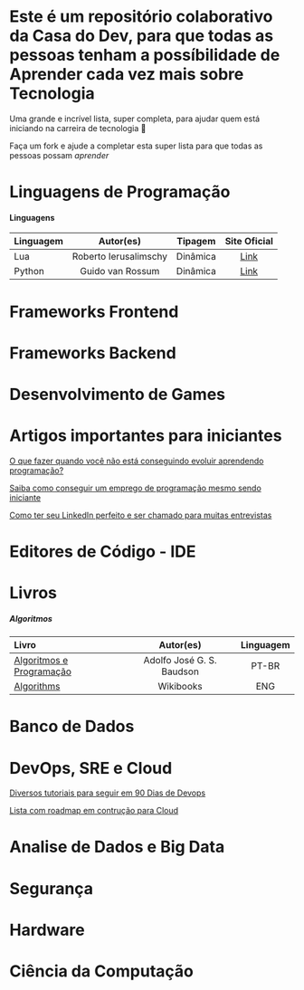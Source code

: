 # Este é um repositório colaborativo da Casa do Dev, para que todas as pessoas tenham a possíbilidade de Aprender cada vez mais sobre Tecnologia
Uma grande e incrível lista, super completa, para ajudar quem está iniciando na carreira de tecnologia 🚀

Faça um fork e ajude a completar esta super lista para que todas as pessoas possam *aprender*


# Linguagens de Programação

#### Linguagens
Linguagem | Autor(es) | Tipagem | Site Oficial |
:---- | :----: |  :----: |  :----: |
Lua | Roberto Ierusalimschy | Dinâmica | [Link](http://www.lua.org/manual/5.4/) |
Python | Guido van Rossum | Dinâmica | [Link](https://docs.python.org/3/index.html) |

# Frameworks Frontend



# Frameworks Backend



# Desenvolvimento de Games



# Artigos importantes para iniciantes
[O que fazer quando você não está conseguindo evoluir aprendendo programação?](https://casado.dev/o-que-fazer-quando-voce-nao-esta-conseguindo-evoluir-aprendendo-programacao/programacao/)

[Saiba como conseguir um emprego de programação mesmo sendo iniciante](https://casado.dev/saiba-como-conseguir-um-emprego-de-programacao-mesmo-sendo-iniciante-2/programacao/)

[Como ter seu LinkedIn perfeito e ser chamado para muitas entrevistas](https://casado.dev/como-ter-o-linkedin-perfeito-e-ser-chamado-para-entrevistas-de-programacao-mais-rapido/programacao/)



# Editores de Código - IDE



# Livros
    
##### Algoritmos
    
Livro | Autor(es) | Linguagem |
:---- | :----: | :----: |
[Algoritmos e Programação](https://www.ifmg.edu.br/ceadop3/apostilas/algoritmos-e-programacao) | Adolfo José G. S. Baudson | PT-BR |
[Algorithms](https://en.wikibooks.org/wiki/Algorithms) | Wikibooks | ENG |

# Banco de Dados



# DevOps, SRE e Cloud
[Diversos tutoriais para seguir em 90 Dias de Devops](https://github.com/MichaelCade/90DaysOfDevOps)

[Lista com roadmap em contrução para Cloud](https://github.com/MichaelCade/100DaysOfCloud)



# Analise de Dados e Big Data



# Segurança



# Hardware



# Ciência da Computação
